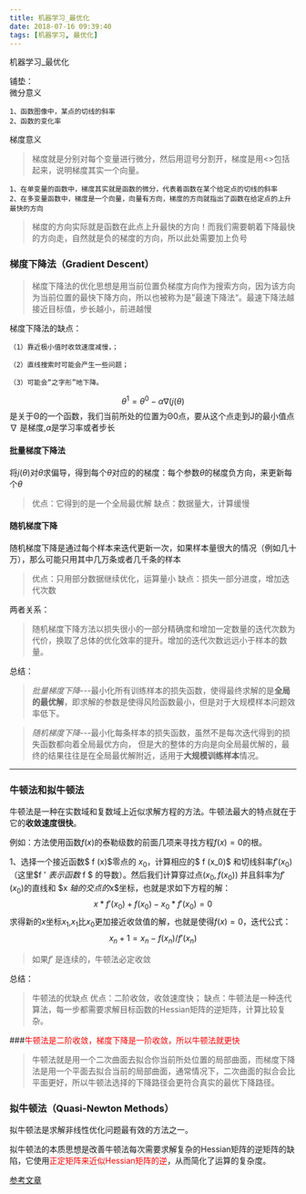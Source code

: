 ```yaml
---
title: 机器学习_最优化
date: 2018-07-16 09:39:40
tags: [机器学习, 最优化]
---
```


机器学习_最优化

<!--more-->

铺垫：<br>
微分意义<br>
```
1、函数图像中，某点的切线的斜率
2、函数的变化率
```
梯度意义<br>
>梯度就是分别对每个变量进行微分，然后用逗号分割开，梯度是用<>包括起来，说明梯度其实一个向量。
```
1、在单变量的函数中，梯度其实就是函数的微分，代表着函数在某个给定点的切线的斜率
2、在多变量函数中，梯度是一个向量，向量有方向，梯度的方向就指出了函数在给定点的上升最快的方向
```
>梯度的方向实际就是函数在此点上升最快的方向！而我们需要朝着下降最快的方向走，自然就是负的梯度的方向，所以此处需要加上负号

### 梯度下降法（Gradient Descent）

>梯度下降法的优化思想是用当前位置负梯度方向作为搜索方向，因为该方向为当前位置的最快下降方向，所以也被称为是”最速下降法“。最速下降法越接近目标值，步长越小，前进越慢

梯度下降法的缺点：
```
（1）靠近极小值时收敛速度减慢，；

（2）直线搜索时可能会产生一些问题；

（3）可能会“之字形”地下降。
```
$$\theta^1=\theta^0 - \alpha\nabla(j(\theta)$$
是关于Θ的一个函数，我们当前所处的位置为Θ0点，要从这个点走到J的最小值点
$\nabla$ 是梯度,$\alpha$是学习率或者步长

#### 批量梯度下降法
将$j(\theta)$对$\theta$求偏导，得到每个$\theta$对应的的梯度：每个参数$\theta$的梯度负方向，来更新每个$\theta$
>优点：它得到的是一个全局最优解
缺点：数据量大，计算缓慢
#### 随机梯度下降
随机梯度下降是通过每个样本来迭代更新一次，如果样本量很大的情况（例如几十万），那么可能只用其中几万条或者几千条的样本
>优点：只用部分数据继续优化，运算量小
缺点：损失一部分进度，增加迭代次数

两者关系：
>随机梯度下降方法以损失很小的一部分精确度和增加一定数量的迭代次数为代价，换取了总体的优化效率的提升。增加的迭代次数远远小于样本的数量。

总结：
>*批量梯度下降*---最小化所有训练样本的损失函数，使得最终求解的是**全局的最优解**，即求解的参数是使得风险函数最小，但是对于大规模样本问题效率低下。

>*随机梯度下降*---最小化每条样本的损失函数，虽然不是每次迭代得到的损失函数都向着全局最优方向， 但是大的整体的方向是向全局最优解的，最终的结果往往是在全局最优解附近，适用于**大规模训练样本**情况。
---

### 牛顿法和拟牛顿法
牛顿法是一种在实数域和复数域上近似求解方程的方法。牛顿法最大的特点就在于它的**收敛速度很快**。

例如：方法使用函数$f(x)$的泰勒级数的前面几项来寻找方程$f(x)= 0$的根。

1、选择一个接近函数$ f (x)$零点的 $x_0$，计算相应的$ f (x_0)$ 和切线斜率$f  ' (x_0)$（这里$f ' $表示函数$ f $ 的导数）。然后我们计算穿过点$(x_0,  f  (x_0))$ 并且斜率为$f '(x_0)$的直线和 $x $轴的交点的$x$坐标，也就是求如下方程的解：
$$x*f'(x_0)+f(x_0)-x_0*f'(x_0)=0$$
求得新的$x$坐标$x_1$,$x_1$比$x_0$更加接近收敛值的解，也就是使得$f(x)=0$，迭代公式：
$$x_n+1=x_n-f(x_n)/f'(x_n)$$

>如果$f '$ 是连续的，牛顿法必定收敛

总结：
>牛顿法的优缺点
优点：二阶收敛，收敛速度快；
缺点：牛顿法是一种迭代算法，每一步都需要求解目标函数的Hessian矩阵的逆矩阵，计算比较复杂。

###<font color=red>牛顿法是二阶收敛，梯度下降是一阶收敛，所以牛顿法就更快</font>
>牛顿法就是用一个二次曲面去拟合你当前所处位置的局部曲面，而梯度下降法是用一个平面去拟合当前的局部曲面，通常情况下，二次曲面的拟合会比平面更好，所以牛顿法选择的下降路径会更符合真实的最优下降路径。

### 拟牛顿法（Quasi-Newton Methods）
拟牛顿法是求解非线性优化问题最有效的方法之一。

拟牛顿法的本质思想是改善牛顿法每次需要求解复杂的Hessian矩阵的逆矩阵的缺陷，它使用<font color=red>正定矩阵来近似Hessian矩阵的逆</font>，从而简化了运算的复杂度。



[参考文章](https://www.cnblogs.com/shixiangwan/p/7532830.html)